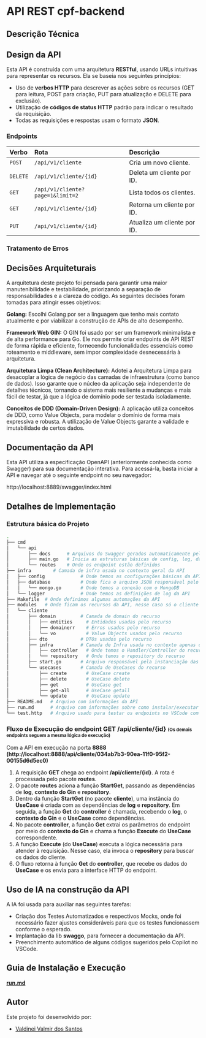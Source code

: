# API REST cpf-backend

## Descrição Técnica

## Design da API
Esta API é construída com uma arquitetura **RESTful**, usando URLs intuitivas para representar os recursos. Ela se baseia nos seguintes princípios:

-   Uso de **verbos HTTP** para descrever as ações sobre os recursos (GET para leitura, POST para criação, PUT para atualização e DELETE para exclusão).
-   Utilização de **códigos de status HTTP** padrão para indicar o resultado da requisição.
-   Todas as requisições e respostas usam o formato **JSON**.

### Endpoints

| Verbo   | Rota                                               | Descrição                             |
| :------ | :------------------------------------------------- | :------------------------------------ |
| `POST`  | `/api/v1/cliente`                                  | Cria um novo cliente.                 |
| `DELETE`| `/api/v1/cliente/{id}`                             | Deleta um cliente por ID.             |
| `GET`   | `/api/v1/cliente?page=1&limit=2`                   | Lista todos os clientes.              |
| `GET`   | `/api/v1/cliente/{id}`                             | Retorna um cliente por ID.            |
| `PUT`   | `/api/v1/cliente/{id}`                             | Atualiza um cliente por ID.           |


### Tratamento de Erros


## Decisões Arquiteturais

A arquitetura deste projeto foi pensada para garantir uma maior manutenibilidade e testabilidade, priorizando a separação de responsabilidades e a clareza do código. 
As seguintes decisões foram tomadas para atingir esses objetivos:

**Golang:** Escolhi Golang por ser a linguagem que tenho mais contato atualmente e por viabilizar a construção de APIs de alto desempenho.

**Framework Web GIN:** O GIN foi usado por ser um framework minimalista e de alta performance para Go. Ele nos permite criar endpoints de API REST de forma rápida e eficiente, fornecendo funcionalidades essenciais como roteamento e middleware, sem impor complexidade desnecessária à arquitetura.

**Arquitetura Limpa (Clean Architecture):** Adotei a Arquitetura Limpa para desacoplar a lógica de negócio das camadas de infraestrutura (como banco de dados). Isso garante que o núcleo da aplicação seja independente de detalhes técnicos, tornando o sistema mais resiliente a mudanças e mais fácil de testar, já que a lógica de domínio pode ser testada isoladamente.

**Conceitos de DDD (Domain-Driven Design):** A aplicação utiliza conceitos de DDD, como Value Objects, para modelar o domínio de forma mais expressiva e robusta. A utilização de Value Objects garante a validade e imutabilidade de certos dados.


## Documentação da API

Esta API utiliza a especificação OpenAPI (anteriormente conhecida como Swagger) para sua documentação interativa. Para acessá-la, basta iniciar a API e navegar até o seguinte endpoint no seu navegador:

http://localhost:8889/swagger/index.html


## Detalhes de Implementação

### Estrutura básica do Projeto

```bash
.
├── cmd
│   └── api
│       ├── docs      # Arquivos do Swagger gerados automaticamente pela ferramenta
│       ├── main.go   # Inicia as estruturas básicas de config, log, database e framework GIN
│       └── routes    # Onde os endpoint estão definidos
├── infra        # Camada de infra usada no contexto geral da API
│   ├── config             # Onde temos as configurações básicas da API
│   ├── database           # Onde fica o arquivo JSON responsável pelo repositório
│   │   └── mongo.go       # Onde temos a conexão com o MongoDB
│   └── logger             # Onde temos as definições de log da API 
├── Makefile  # Onde definimos algumas automações da API
├── modules   # Onde ficam os recursos da API, nesse caso só o cliente
│   └── cliente
│       ├── domain         # Camada de domain do recurso
│       │   ├── entities     # Entidades usadas pelo recurso
│       │   ├── domainerr    # Erros usados pelo recurso
│       │   └── vo           # Value Objects usados pelo recurso
│       ├── dto            # DTOs usados pelo recurso
│       ├── infra          # Camada de Infra usada no contexto apenas do recurso
│       │   ├── controller   # Onde temos o Handler/Controller do recurso
│       │   └── repository   # Onde temos o repository do recurso
│       ├── start.go       # Arquivo responsável pela instanciação das dependências que serão usadas por cada usecase
│       └── usecases       # Camada de UseCases do recurso
│           ├── create       # UseCase create
│           ├── delete       # UseCase delete
│           ├── get          # UseCase get
│           ├── get-all      # UseCase getall
│           └── update       # UseCase update
├── README.md   # Arquivo com informações da API
├── run.md      # Arquivo com informações sobre como instalar/executar a API
└── test.http   # Arquivo usado para testar os endpoints no VSCode com a extensão Client Rest instalada
```

<h3>Fluxo de Execução do endpoint GET /api/cliente/{id} <span style="font-size: 0.7em;">(Os demais endpoints seguem a mesma lógica de execução)</span></h3>

Com a API em execução na porta **8888**  
**(http://localhost:8888/api/cliente/034ab7b3-90ea-11f0-95f2-00155d6d5ec0)**
1. A requisição **GET** chega ao endpoint **/api/cliente/{id}**. A rota é processada pelo pacote **routes**.
2. O pacote **routes** aciona a função **StartGet**, passando as dependências de **log**, **contexto do Gin** e **repository**.
3. Dentro da função **StartGet** (no pacote **cliente**), uma instância do **UseCase** é criada com as dependências de **log** e **repository**. Em seguida, a função **Get** do **controller** é chamada, recebendo o **log**, o **contexto do Gin** e o **UseCase** como dependências.
4. No pacote **controller**, a função **Get** extrai os parâmetros do endpoint por meio do **contexto do Gin** e chama a função **Execute** do **UseCase** correspondente.
5. A função **Execute** (do **UseCase**) executa a lógica necessária para atender à requisição. Nesse caso, ela invoca o **repository** para buscar os dados do cliente.
6. O fluxo retorna à função **Get** do **controller**, que recebe os dados do **UseCase** e os envia para a interface HTTP do endpoint.


## Uso de IA na construção da API
A IA foi usada para auxiliar nas seguintes tarefas:
- Criação dos Testes Automatizados e respectivos Mocks, onde foi necessário fazer ajustes consideráveis para que os testes funcionassem conforme o esperado. 
- Implantação da lib **swaggo**, para fornecer a documentação da API.
- Preenchimento automático de alguns códigos sugeridos pelo Copilot no VSCode.

## Guia de Instalação e Execução
[**run.md**](./run.md)

## Autor

Este projeto foi desenvolvido por:

*   [Valdinei Valmir dos Santos](https://github.com/valdinei-santos)
